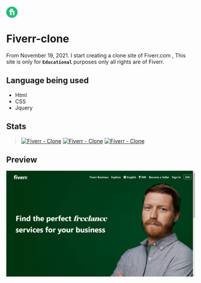 <a href="https://harshalgami13.github.io/Fiverr-clone/"><img src="Asstes/Images/icon.png" width="30px" align="center"></a>
# Fiverr-clone

From November 19, 2021. I start creating a clone site of Fiverr.com , This site is only for **`Educational`** purposes only all rights are of Fiverr.

## Language being used
- Html
- CSS
- Jquery

## Stats

> [![Fiverr - Clone][1.1]][1.2] [![Fiverr - Clone][2.1]][2.2] [![Fiverr - Clone][3.1]][3.2] 

[1.1]: https://img.shields.io/github/last-commit/harshalgami13/Fiverr-clone?color=0d8af0&label=Last%20Commit&logo=github&logoColor=000&style=social
[1.2]: https://harshalgami13.github.io/Fiverr-clone/

[2.1]: https://img.shields.io/github/commit-activity/y/harshalgami13/Fiverr-clone?label=Commit&logo=github&style=social
[2.2]: https://harshalgami13.github.io/Fiverr-clone/

[3.1]: https://img.shields.io/github/watchers/harshalgami13/harshalgami13.github.io?style=social
[3.2]: https://harshalgami13.github.io/

## Preview

![From India](Asstes/Images/preview.png)